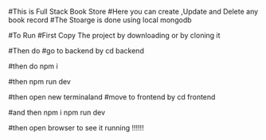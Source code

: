 #This is Full Stack Book Store 
#Here you can create ,Update and Delete any book record
#The Stoarge is done using local mongodb


#To Run 
#First Copy The project by downloading or by cloning it

#Then do
#go to backend by
cd backend

#then do 
npm i 

#then 
npm run dev

#then open new terminaland
#move to  frontend by
cd frontend

#and then
npm i
npm run dev 

#then open browser to see it running !!!!!!


